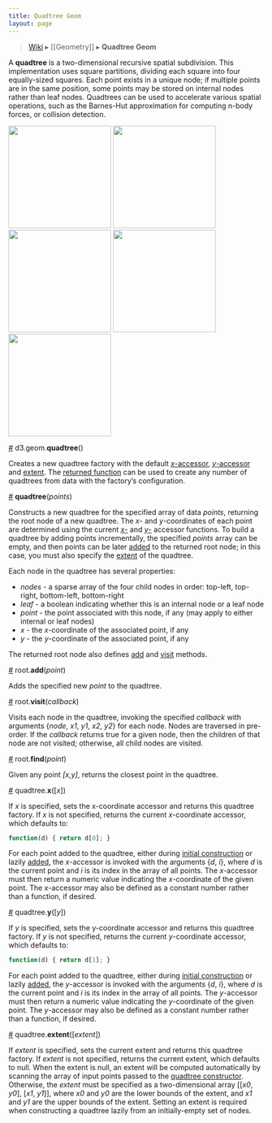 ```yaml
---
title: Quadtree Geom
layout: page
---
```


> [Wiki](Home) ▸ [[Geometry]] ▸ **Quadtree Geom**

A **quadtree** is a two-dimensional recursive spatial subdivision. This implementation uses square partitions, dividing each square into four equally-sized squares. Each point exists in a unique node; if multiple points are in the same position, some points may be stored on internal nodes rather than leaf nodes. Quadtrees can be used to accelerate various spatial operations, such as the Barnes-Hut approximation for computing n-body forces, or collision detection.

<a href="http://bl.ocks.org/mbostock/4343214"><img src="http://bl.ocks.org/mbostock/raw/4343214/thumbnail.png" width="202"></a>
<a href="http://bl.ocks.org/mbostock/6216724"><img src="http://bl.ocks.org/mbostock/raw/6216724/thumbnail.png" width="202"></a>
<a href="http://bl.ocks.org/mbostock/6224050"><img src="http://bl.ocks.org/mbostock/raw/6224050/thumbnail.png" width="202"></a>
<a href="http://bl.ocks.org/patricksurry/6478178"><img src="http://bl.ocks.org/patricksurry/raw/6478178/thumbnail.png" width="202"></a>
<a href="http://bl.ocks.org/llb4ll/8709363"><img src="http://bl.ocks.org/llb4ll/raw/8709363/thumbnail.png" width="202"></a>

<a name="quadtree" href="#quadtree">#</a> d3.geom.<b>quadtree</b>()

Creates a new quadtree factory with the default [_x_-accessor](#x), [_y_-accessor](#y) and [extent](#extent). The [returned function](#_quadtree) can be used to create any number of quadtrees from data with the factory’s configuration.

<a name="_quadtree" href="Quadtree-Geom#_quadtree">#</a> <b>quadtree</b>(<i>points</i>)

Constructs a new quadtree for the specified array of data _points_, returning the root node of a new quadtree. The _x_- and _y_-coordinates of each point are determined using the current [_x_-](#x) and [_y_-](#y) accessor functions. To build a quadtree by adding points incrementally, the specified _points_ array can be empty, and then points can be later [added](#add) to the returned root node; in this case, you must also specify the [extent](#extent) of the quadtree.

Each node in the quadtree has several properties:

* _nodes_ - a sparse array of the four child nodes in order: top-left, top-right, bottom-left, bottom-right
* _leaf_ - a boolean indicating whether this is an internal node or a leaf node
* _point_ - the point associated with this node, if any (may apply to either internal or leaf nodes)
* _x_ - the _x_-coordinate of the associated point, if any
* _y_ - the _y_-coordinate of the associated point, if any

The returned root node also defines [add](#add) and [visit](#visit) methods.

<a name="add" href="#add">#</a> root.<b>add</b>(<i>point</i>)

Adds the specified new _point_ to the quadtree.

<a name="visit" href="#visit">#</a> root.<b>visit</b>(<i>callback</i>)

Visits each node in the quadtree, invoking the specified *callback* with arguments {<i>node</i>, *x1*, *y1*, *x2*, *y2*} for each node. Nodes are traversed in pre-order. If the *callback* returns true for a given node, then the children of that node are not visited; otherwise, all child nodes are visited.

<a name="visit" href="#visit">#</a> root.<b>find</b>(<i>point</i>)

Given any point *[x,y]*, returns the closest point in the quadtree.

<a name="x" href="#x">#</a> quadtree.<b>x</b>([<i>x</i>])

If *x* is specified, sets the x-coordinate accessor and returns this quadtree factory. If *x* is not specified, returns the current _x_-coordinate accessor, which defaults to:

```js
function(d) { return d[0]; }
```

For each point added to the quadtree, either during [initial construction](#_quadtree) or lazily [added](#add), the _x_-accessor is invoked with the arguments {<i>d</i>, <i>i</i>}, where _d_ is the current point and _i_ is its index in the array of all points. The _x_-accessor must then return a numeric value indicating the _x_-coordinate of the given point. The _x_-accessor may also be defined as a constant number rather than a function, if desired.

<a name="y" href="#y">#</a> quadtree.<b>y</b>([<i>y</i>])

If *y* is specified, sets the y-coordinate accessor and returns this quadtree factory. If *y* is not specified, returns the current _y_-coordinate accessor, which defaults to:

```js
function(d) { return d[1]; }
```

For each point added to the quadtree, either during [initial construction](#_quadtree) or lazily [added](#add), the _y_-accessor is invoked with the arguments {<i>d</i>, <i>i</i>}, where _d_ is the current point and _i_ is its index in the array of all points. The _y_-accessor must then return a numeric value indicating the _y_-coordinate of the given point. The _y_-accessor may also be defined as a constant number rather than a function, if desired.

<a name="extent" href="#extent">#</a> quadtree.<b>extent</b>([<i>extent</i>])

If *extent* is specified, sets the current extent and returns this quadtree factory. If *extent* is not specified, returns the current extent, which defaults to null. When the extent is null, an extent will be computed automatically by scanning the array of input points passed to the [quadtree constructor](#_quadtree). Otherwise, the *extent* must be specified as a two-dimensional array [​[<i>x0</i>, <i>y0</i>], [​<i>x1</i>, <i>y1</i>]​], where *x0* and *y0* are the lower bounds of the extent, and *x1* and *y1* are the upper bounds of the extent. Setting an extent is required when constructing a quadtree lazily from an initially-empty set of nodes.